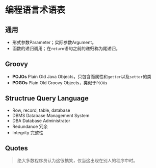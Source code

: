 # 编程语言术语表

## 通用

- 形式参数Parameter；实际参数Argument。
- 函数的递归调用；在`return`语句之前的递归称为尾递归。

## Groovy

- **POJOs** Plain Old Java Objects，只包含而属性和`getter`以及`setter`的类
- **POGOs** Plain Old Groovy Objects，类似于`POJOs`

## Structrue Query Language

- Row, record, table, database
- DBMS Database Management System
- DBA Database Administrator
- Redundance 冗余
- Integrity 完整性

## Quotes

> 绝大多数程序员认为这很搞笑，仅当这出现在别人的程序中时。
